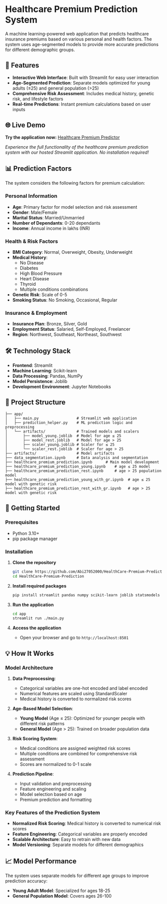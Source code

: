 # Healthcare Premium Prediction System

A machine learning-powered web application that predicts healthcare insurance premiums based on various personal and health factors. The system uses age-segmented models to provide more accurate predictions for different demographic groups.

## 🚀 Features

- **Interactive Web Interface**: Built with Streamlit for easy user interaction
- **Age-Segmented Prediction**: Separate models optimized for young adults (≤25) and general population (>25)
- **Comprehensive Risk Assessment**: Includes medical history, genetic risk, and lifestyle factors
- **Real-time Predictions**: Instant premium calculations based on user inputs

## 🌐 Live Demo

**Try the application now:** [Healthcare Premium Predictor](https://healthcare-premium-prediction-27.streamlit.app/)

_Experience the full functionality of the healthcare premium prediction system with our hosted Streamlit application. No installation required!_

## 📊 Prediction Factors

The system considers the following factors for premium calculation:

### Personal Information

- **Age**: Primary factor for model selection and risk assessment
- **Gender**: Male/Female
- **Marital Status**: Married/Unmarried
- **Number of Dependants**: 0-20 dependants
- **Income**: Annual income in lakhs (INR)

### Health & Risk Factors

- **BMI Category**: Normal, Overweight, Obesity, Underweight
- **Medical History**:
  - No Disease
  - Diabetes
  - High Blood Pressure
  - Heart Disease
  - Thyroid
  - Multiple conditions combinations
- **Genetic Risk**: Scale of 0-5
- **Smoking Status**: No Smoking, Occasional, Regular

### Insurance & Employment

- **Insurance Plan**: Bronze, Silver, Gold
- **Employment Status**: Salaried, Self-Employed, Freelancer
- **Region**: Northwest, Southeast, Northeast, Southwest

## 🛠️ Technology Stack

- **Frontend**: Streamlit
- **Machine Learning**: Scikit-learn
- **Data Processing**: Pandas, NumPy
- **Model Persistence**: Joblib
- **Development Environment**: Jupyter Notebooks

## 📁 Project Structure

```
├── app/
│   ├── main.py                 # Streamlit web application
│   ├── prediction_helper.py    # ML prediction logic and preprocessing
│   └── artifacts/              # Trained models and scalers
│       ├── model_young.joblib  # Model for age ≤ 25
│       ├── model_rest.joblib   # Model for age > 25
│       ├── scaler_young.joblib # Scaler for ≤ 25
│       └── scaler_rest.joblib  # Scaler for age > 25
├── artifacts/                  # Model artifacts
├── data_segmentation.ipynb     # Data analysis and segmentation
├── healthcare_premium_prediction.ipynb      # Main model development
├── healthcare_premium_prediction_young.ipynb    # age ≤ 25 model
├── healthcare_premium_prediction_rest.ipynb     # age > 25 population model
├── healthcare_premium_prediction_young_with_gr.ipynb  # age ≤ 25 model with genetic risk
├── healthcare_premium_prediction_rest_with_gr.ipynb   # age > 25 model with genetic risk

```

## 🚀 Getting Started

### Prerequisites

- Python 3.10+
- pip package manager

### Installation

1. **Clone the repository**

   ```bash
   git clone https://github.com/Abi27052000/HealthCare-Premium-Prediction.git
   cd HealthCare-Premium-Prediction
   ```

2. **Install required packages**

   ```bash
   pip install streamlit pandas numpy scikit-learn joblib statsmodels matplotlib seaborn xgboost ipykernel
   ```

3. **Run the application**

   ```bash
   cd app
   streamlit run ./main.py
   ```

4. **Access the application**
   - Open your browser and go to `http://localhost:8501`

## 💡 How It Works

### Model Architecture

1. **Data Preprocessing**:

   - Categorical variables are one-hot encoded and label encoded
   - Numerical features are scaled using StandardScaler
   - Medical history is converted to normalized risk scores

2. **Age-Based Model Selection**:

   - **Young Model** (Age ≤ 25): Optimized for younger people with different risk patterns
   - **General Model** (Age > 25): Trained on broader population data

3. **Risk Scoring System**:

   - Medical conditions are assigned weighted risk scores
   - Multiple conditions are combined for comprehensive risk assessment
   - Scores are normalized to 0-1 scale

4. **Prediction Pipeline**:
   - Input validation and preprocessing
   - Feature engineering and scaling
   - Model selection based on age
   - Premium prediction and formatting

### Key Features of the Prediction System

- **Normalized Risk Scoring**: Medical history is converted to numerical risk scores
- **Feature Engineering**: Categorical variables are properly encoded
- **Scalable Architecture**: Easy to retrain with new data
- **Model Versioning**: Separate models for different demographics

## 📈 Model Performance

The system uses separate models for different age groups to improve prediction accuracy:

- **Young Adult Model**: Specialized for ages 18-25
- **General Population Model**: Covers ages 26-100
